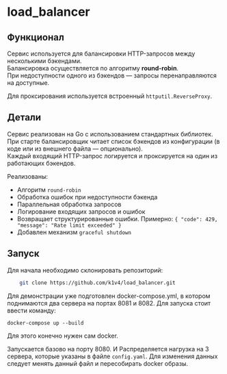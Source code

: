 # load_balancer

## Функционал

Сервис используется для балансировки HTTP-запросов между несколькими бэкендами.  
Балансировка осуществляется по алгоритму **round-robin**.  
При недоступности одного из бэкендов — запросы перенаправляются на доступные.

Для проксирования используется встроенный `httputil.ReverseProxy`.

## Детали

Сервис реализован на Go с использованием стандартных библиотек.  
При старте балансировщик читает список бэкендов из конфигурации (в коде или из внешнего файла — опционально).  
Каждый входящий HTTP-запрос логируется и проксируется на один из работающих бэкендов.

Реализованы:
- Алгоритм `round-robin`
- Обработка ошибок при недоступности бэкенда
- Параллельная обработка запросов
- Логирование входящих запросов и ошибок
- Возвращает структурированные ошибки. Примерно: `{ "code": 429, "message": "Rate limit exceeded" }`
- Добавлен механизм `graceful shutdown`

## Запуск

Для начала необходимо склонировать репозиторий:
```bash
    git clone https://github.com/k1v4/load_balancer.git
```

Для демонстрации уже подготовлен docker-compose.yml, в котором поднимаются два сервера на портах 8081 и 8082.
Для запуска стоит ввести команду:
```dockerfile
docker-compose up --build
```

Для этого конечно нужен сам docker.

Запускается базово на порту 8080. И Распределяется нагрузка на 3 сервера, которые указаны в файле `config.yaml`. Для изменения данных следует менять данный файл и пересобирать docker образы.

